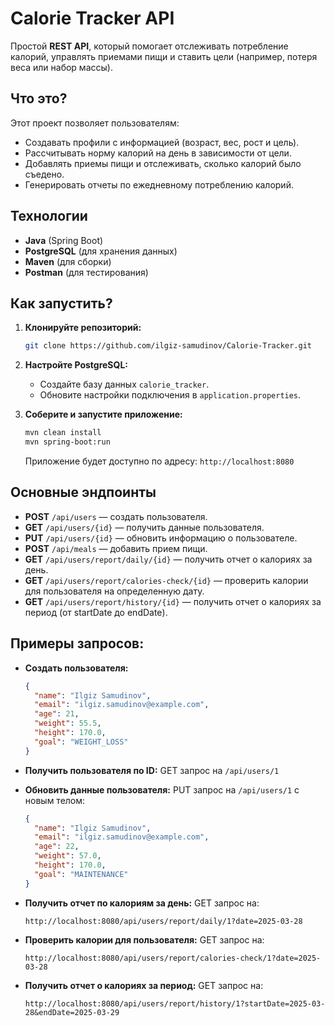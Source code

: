 # Calorie Tracker API

Простой **REST API**, который помогает отслеживать потребление калорий, управлять приемами пищи и ставить цели (например, потеря веса или набор массы).

## Что это?

Этот проект позволяет пользователям:
- Создавать профили с информацией (возраст, вес, рост и цель).
- Рассчитывать норму калорий на день в зависимости от цели.
- Добавлять приемы пищи и отслеживать, сколько калорий было съедено.
- Генерировать отчеты по ежедневному потреблению калорий.

## Технологии

- **Java** (Spring Boot)
- **PostgreSQL** (для хранения данных)
- **Maven** (для сборки)
- **Postman** (для тестирования)

## Как запустить?

1. **Клонируйте репозиторий:**
   ```bash
   git clone https://github.com/ilgiz-samudinov/Calorie-Tracker.git
   ```

2. **Настройте PostgreSQL:**
   - Создайте базу данных `calorie_tracker`.
   - Обновите настройки подключения в `application.properties`.

3. **Соберите и запустите приложение:**
   ```bash
   mvn clean install
   mvn spring-boot:run
   ```

   Приложение будет доступно по адресу: `http://localhost:8080`

## Основные эндпоинты

- **POST** `/api/users` — создать пользователя.
- **GET** `/api/users/{id}` — получить данные пользователя.
- **PUT** `/api/users/{id}` — обновить информацию о пользователе.
- **POST** `/api/meals` — добавить прием пищи.
- **GET** `/api/users/report/daily/{id}` — получить отчет о калориях за день.
- **GET** `/api/users/report/calories-check/{id}` — проверить калории для пользователя на определенную дату.
- **GET** `/api/users/report/history/{id}` — получить отчет о калориях за период (от startDate до endDate).

## Примеры запросов:

- **Создать пользователя:**
  ```json
  {
    "name": "Ilgiz Samudinov",
    "email": "ilgiz.samudinov@example.com",
    "age": 21,
    "weight": 55.5,
    "height": 170.0,
    "goal": "WEIGHT_LOSS"
  }
  ```

- **Получить пользователя по ID:**
  GET запрос на `/api/users/1`

- **Обновить данные пользователя:**
  PUT запрос на `/api/users/1` с новым телом:
  ```json
  {
    "name": "Ilgiz Samudinov",
    "email": "ilgiz.samudinov@example.com",
    "age": 22,
    "weight": 57.0,
    "height": 170.0,
    "goal": "MAINTENANCE"
  }
  ```

- **Получить отчет по калориям за день:**
  GET запрос на:
  ```http
  http://localhost:8080/api/users/report/daily/1?date=2025-03-28
  ```

- **Проверить калории для пользователя:**
  GET запрос на:
  ```http
  http://localhost:8080/api/users/report/calories-check/1?date=2025-03-28
  ```

- **Получить отчет о калориях за период:**
  GET запрос на:
  ```http
  http://localhost:8080/api/users/report/history/1?startDate=2025-03-28&endDate=2025-03-29
  ```
